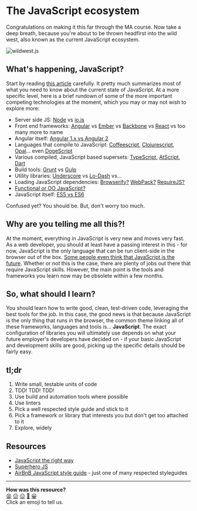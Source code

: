 # The JavaScript ecosystem

Congratulations on making it this far through the MA course. Now take a deep breath, because you're about to be thrown headfirst into the wild west, also known as the current JavaScript ecosystem.

![wildwest.js](/images/wildwest.png)

## What's happening, JavaScript?

Start by reading [this article](http://manuel.bernhardt.io/2014/12/30/generation-javascript/) carefully. It pretty much summarizes most of what you need to know about the current state of JavaScript. At a more specific level, here is a brief rundown of some of the more important competing technologies at the moment, which you may or may not wish to explore more:

- Server side JS: [Node](https://nodejs.org/) vs [io.js](https://iojs.org/en/index.html)  
- Front end frameworks: [Angular](https://angularjs.org/) vs [Ember](http://emberjs.com) vs [Backbone](http://backbonejs.org) vs [React](http://facebook.github.io/react/) vs too many more to name  
- Angular itself: [Angular 1.x vs Angular 2](http://blog.zenika.com/index.php?post/2014/12/05/Why-Angular-has-to-break-everything-in-the-2.0)  
- Languages that compile to JavaScript: [Coffeescript](http://coffeescript.org/), [Clojurescript](https://github.com/clojure/clojurescript), [Opal](http://opalrb.org/)... even [DogeScript](https://dogescript.com/)  
- Various compiled, JavaScript based supersets: [TypeScript](http://www.typescriptlang.org/), [AtScript](http://en.wikipedia.org/wiki/AtScript), [Dart](https://www.dartlang.org/)
- Build tools: [Grunt](http://gruntjs.com/) vs [Gulp](http://gulpjs.com/)  
- Utility libraries: [Underscore](http://underscorejs.org/) vs [Lo-Dash](https://lodash.com/) vs...  
- Loading JavaScript dependencies: [Browserify?](http://browserify.org/) [WebPack?](http://webpack.github.io/) [RequireJS?](http://requirejs.org/)
- [Functional or OO JavaScript?](http://thoughtsonscripts.blogspot.co.uk/2011/11/javascript-functional-or-object.html)  
- JavaScript itself: [ES5 vs ES6](http://www.topicmatch.net/?p=28)  

Confused yet? You should be. But, don't worry too much.

## Why are you telling me all this?!

At the moment, everything in JavaScript is very new and moves very fast. As a web developer, you should at least have a passing interest in this - for now, JavaScript is the only language that can be run client-side in the browser out of the box. [Some people even think that JavaScript is the future](http://www.forbes.com/sites/quora/2014/07/14/what-is-the-most-valuable-programming-language-to-know-for-the-future-and-why/). Whether or not this is the case, there are plenty of jobs out there that require JavaScript skills. However, the main point is the tools and frameworks you learn now may be obsolete within a few months.  

## So, what should I learn?

You should learn how to write good, clean, test-driven code, leveraging the best tools for the job. In this case, the good news is that because JavaScript is the only thing that runs in the browser, the common theme linking all of these frameworks, languages and tools is... **JavaScript**. The exact configuration of libraries you will ultimately use depends on what your future employer's developers have decided on - if your basic JavaScript and development skills are good, picking up the specific details should be fairly easy.

## tl;dr

1. Write small, testable units of code  
2. TDD! TDD! TDD!  
3. Use build and automation tools where possible  
4. Use linters  
5. Pick a well respected style guide and stick to it  
6. Pick a framework or library that interests you but don't get too attached to it  
7. Explore, widely

## Resources

- [JavaScript the right way](http://jstherightway.org/)  
- [Superhero JS](http://superherojs.com/)  
- [AirBnB JavaScript style guide](https://github.com/airbnb/javascript) - just one of many respected styleguides

<!-- BEGIN GENERATED SECTION DO NOT EDIT -->

---

**How was this resource?**  
[😫](https://airtable.com/shrUJ3t7KLMqVRFKR?prefill_Repository=course&prefill_File=pills/javascript_ecosystem.md&prefill_Sentiment=😫) [😕](https://airtable.com/shrUJ3t7KLMqVRFKR?prefill_Repository=course&prefill_File=pills/javascript_ecosystem.md&prefill_Sentiment=😕) [😐](https://airtable.com/shrUJ3t7KLMqVRFKR?prefill_Repository=course&prefill_File=pills/javascript_ecosystem.md&prefill_Sentiment=😐) [🙂](https://airtable.com/shrUJ3t7KLMqVRFKR?prefill_Repository=course&prefill_File=pills/javascript_ecosystem.md&prefill_Sentiment=🙂) [😀](https://airtable.com/shrUJ3t7KLMqVRFKR?prefill_Repository=course&prefill_File=pills/javascript_ecosystem.md&prefill_Sentiment=😀)  
Click an emoji to tell us.

<!-- END GENERATED SECTION DO NOT EDIT -->
